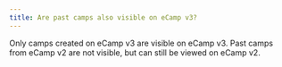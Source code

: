 ```yaml
---
title: Are past camps also visible on eCamp v3?
---
```


Only camps created on eCamp v3 are visible on eCamp v3.
Past camps from eCamp v2 are not visible, but can still be viewed on eCamp v2.
